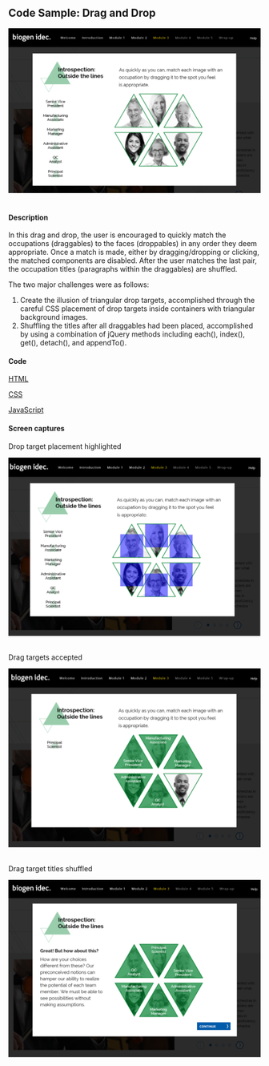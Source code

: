 <h2>Code Sample: Drag and Drop</h2>

<img src="https://github.com/gubbeleye/code-samples/blob/master/drag-drop/captures/Capture.PNG" alt="" />
<br>
<br>
<h4>Description</h4>
<p>In this drag and drop, the user is encouraged to quickly match the occupations (draggables) to the faces (droppables) in any order they deem appropriate. Once a match is made, either by dragging/dropping or clicking, the matched components are disabled. After the user matches the last pair, the occupation titles (paragraphs within the draggables) are shuffled.</p>

<p>The two major challenges were as follows:</p>
<ol>
<li>Create the illusion of triangular drop targets, accomplished through the careful CSS placement of drop targets inside containers with triangular background images.</li>
<li>Shuffling the titles after all draggables had been placed, accomplished by using a combination of jQuery methods including each(), index(), get(), detach(), and appendTo().</li>
</ol>
<h4>Code</h4>
<p><a href="https://github.com/gubbeleye/code-samples/blob/master/drag-drop/markup.html">HTML</a>
<p><a href="https://github.com/gubbeleye/code-samples/blob/master/drag-drop/styles.css">CSS</a>
<p><a href="https://github.com/gubbeleye/code-samples/blob/master/drag-drop/scripts.js">JavaScript</a>
<h4>Screen captures</h4>
<p>Drop target placement highlighted</p>
<img src="https://github.com/gubbeleye/code-samples/blob/master/drag-drop/captures/Capture2.PNG" alt="" />
<br>
<br>
<p>Drag targets accepted</p>
<img src="https://github.com/gubbeleye/code-samples/blob/master/drag-drop/captures/Capture3.PNG" alt="" />
<br>
<br>
<p>Drag target titles shuffled</p>
<img src="https://github.com/gubbeleye/code-samples/blob/master/drag-drop/captures/Capture4.PNG" alt="" />
